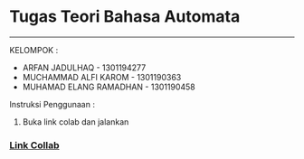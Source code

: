 # Tugas Teori Bahasa Automata

---

KELOMPOK :

-   ARFAN JADULHAQ - 1301194277
-   MUCHAMMAD ALFI KAROM - 1301190363
-   MUHAMAD ELANG RAMADHAN - 1301190458


Instruksi Penggunaan :
1. Buka link colab dan jalankan 
### [Link Collab](https://colab.research.google.com/drive/1jRIpQ7CUYQfTW_9c2XBkqNdHfYaw1XV7?usp=sharing)
